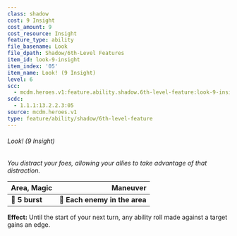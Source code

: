 ```yaml
---
class: shadow
cost: 9 Insight
cost_amount: 9
cost_resource: Insight
feature_type: ability
file_basename: Look
file_dpath: Shadow/6th-Level Features
item_id: look-9-insight
item_index: '05'
item_name: Look! (9 Insight)
level: 6
scc:
  - mcdm.heroes.v1:feature.ability.shadow.6th-level-feature:look-9-insight
scdc:
  - 1.1.1:13.2.2.3:05
source: mcdm.heroes.v1
type: feature/ability/shadow/6th-level-feature
---
```


###### Look! (9 Insight)

*You distract your foes, allowing your allies to take advantage of that distraction.*

| **Area, Magic** |                  **Maneuver** |
| --------------- | ----------------------------: |
| **📏 5 burst**  | **🎯 Each enemy in the area** |

**Effect:** Until the start of your next turn, any ability roll made against a target gains an edge.
